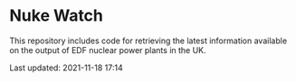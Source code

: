 # Nuke Watch

This repository includes code for retrieving the latest information available on the output of EDF nuclear power plants in the UK.

Last updated: 2021-11-18 17:14